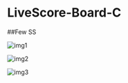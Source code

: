 # LiveScore-Board-C

##Few SS

![img1](https://user-images.githubusercontent.com/26576892/184814560-03b3e50c-2336-4353-baeb-1e07151c4e99.PNG)

![img2](https://user-images.githubusercontent.com/26576892/184814586-0f4ba654-20b2-438d-861e-3c40bd98e497.PNG)

![img3](https://user-images.githubusercontent.com/26576892/184814605-d4af492a-edc9-471a-8ca4-e38fc464ecf8.PNG)
